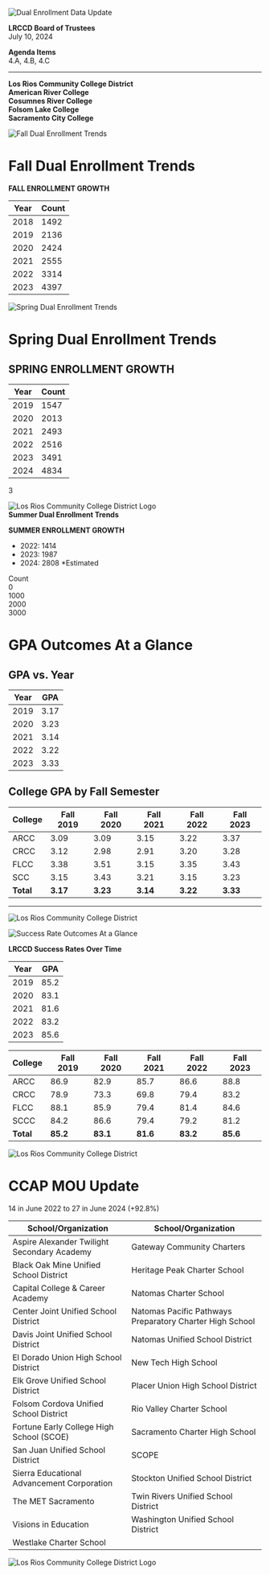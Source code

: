 <!-- Page 1 -->
![Dual Enrollment Data Update](https://via.placeholder.com/768x993.png?text=Dual+Enrollment+Data+Update)

**LRCCD Board of Trustees**  
July 10, 2024  

**Agenda Items**  
4.A, 4.B, 4.C  

---

**Los Rios Community College District**  
**American River College**  
**Cosumnes River College**  
**Folsom Lake College**  
**Sacramento City College**  
<!-- Page 2 -->
![Fall Dual Enrollment Trends](https://via.placeholder.com/150)

# Fall Dual Enrollment Trends

**FALL ENROLLMENT GROWTH**

| Year | Count |
|------|-------|
| 2018 | 1492  |
| 2019 | 2136  |
| 2020 | 2424  |
| 2021 | 2555  |
| 2022 | 3314  |
| 2023 | 4397  |
<!-- Page 3 -->
![Spring Dual Enrollment Trends](https://via.placeholder.com/150)

# Spring Dual Enrollment Trends

## SPRING ENROLLMENT GROWTH

| Year | Count |
|------|-------|
| 2019 | 1547  |
| 2020 | 2013  |
| 2021 | 2493  |
| 2022 | 2516  |
| 2023 | 3491  |
| 2024 | 4834  |

3
<!-- Page 4 -->
![Los Rios Community College District Logo](https://via.placeholder.com/150)  
**Summer Dual Enrollment Trends**  

**SUMMER ENROLLMENT GROWTH**  
- 2022: 1414  
- 2023: 1987  
- 2024: 2808 *Estimated  

Count  
0  
1000  
2000  
3000  
<!-- Page 5 -->
# GPA Outcomes At a Glance

## GPA vs. Year

| Year | GPA  |
|------|------|
| 2019 | 3.17 |
| 2020 | 3.23 |
| 2021 | 3.14 |
| 2022 | 3.22 |
| 2023 | 3.33 |

## College GPA by Fall Semester

| College | Fall 2019 | Fall 2020 | Fall 2021 | Fall 2022 | Fall 2023 |
|---------|-----------|-----------|-----------|-----------|-----------|
| ARCC    | 3.09      | 3.09      | 3.15      | 3.22      | 3.37      |
| CRCC    | 3.12      | 2.98      | 2.91      | 3.20      | 3.28      |
| FLCC    | 3.38      | 3.51      | 3.15      | 3.35      | 3.43      |
| SCC    | 3.15      | 3.43      | 3.21      | 3.15      | 3.23      |
| **Total** | **3.17** | **3.23** | **3.14** | **3.22** | **3.33** |

---

![Los Rios Community College District](https://www.losrios.edu/images/logo.png)
<!-- Page 6 -->
![Success Rate Outcomes At a Glance](https://via.placeholder.com/768x993.png?text=Success+Rate+Outcomes+At+a+Glance)

**LRCCD Success Rates Over Time**

| Year | GPA  |
|------|------|
| 2019 | 85.2 |
| 2020 | 83.1 |
| 2021 | 81.6 |
| 2022 | 83.2 |
| 2023 | 85.6 |

**College** | **Fall 2019** | **Fall 2020** | **Fall 2021** | **Fall 2022** | **Fall 2023** |
|------------|---------------|---------------|---------------|---------------|---------------|
| ARCC       | 86.9          | 82.9          | 85.7          | 86.6          | 88.8          |
| CRCC       | 78.9          | 73.3          | 69.8          | 79.4          | 83.2          |
| FLCC       | 88.1          | 85.9          | 79.4          | 81.4          | 84.6          |
| SCCC       | 84.2          | 86.6          | 79.4          | 79.2          | 81.2          |
| **Total**  | **85.2**      | **83.1**      | **81.6**      | **83.2**      | **85.6**      |

![Los Rios Community College District](https://via.placeholder.com/768x993.png?text=Los+Rios+Community+College+District)
<!-- Page 7 -->
# CCAP MOU Update
14 in June 2022 to 27 in June 2024 (+92.8%)

| School/Organization                                      | School/Organization                                      |
|---------------------------------------------------------|---------------------------------------------------------|
| Aspire Alexander Twilight Secondary Academy             | Gateway Community Charters                              |
| Black Oak Mine Unified School District                   | Heritage Peak Charter School                             |
| Capital College & Career Academy                         | Natomas Charter School                                   |
| Center Joint Unified School District                     | Natomas Pacific Pathways Preparatory Charter High School |
| Davis Joint Unified School District                      | Natomas Unified School District                          |
| El Dorado Union High School District                     | New Tech High School                                    |
| Elk Grove Unified School District                        | Placer Union High School District                        |
| Folsom Cordova Unified School District                   | Rio Valley Charter School                                |
| Fortune Early College High School (SCOE)                | Sacramento Charter High School                           |
| San Juan Unified School District                         | SCOPE                                                   |
| Sierra Educational Advancement Corporation               | Stockton Unified School District                          |
| The MET Sacramento                                       | Twin Rivers Unified School District                      |
| Visions in Education                                     | Washington Unified School District                       |
| Westlake Charter School                                  |                                                         |

![Los Rios Community College District Logo](https://www.losrios.edu/images/logo.png)
